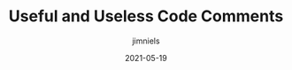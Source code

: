 ---
author: jimniels
date: 2021-05-19
permalink: false
tags:
  - developer-experience
  - meta
target_url: https://blog.jim-nielsen.com/2021/useful-and-usless-code-comments/
title: Useful and Useless Code Comments
---